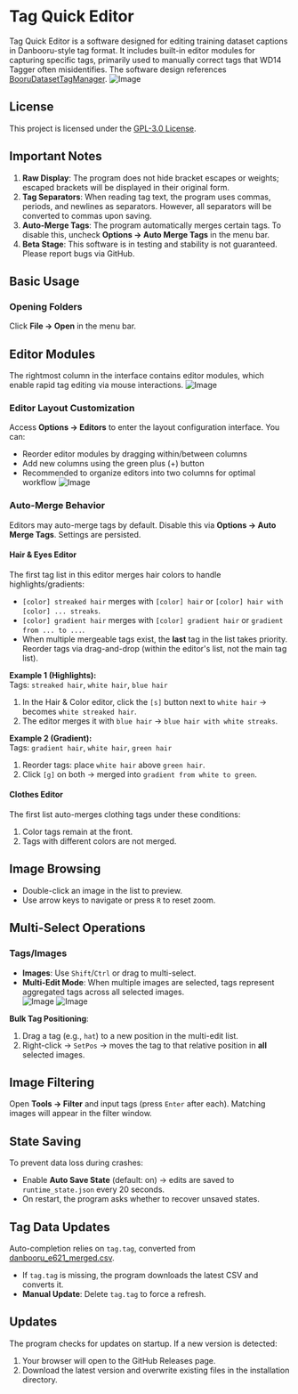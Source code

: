 # Tag Quick Editor

Tag Quick Editor is a software designed for editing training dataset captions in Danbooru-style tag format. It includes built-in editor modules for capturing specific tags, primarily used to manually correct tags that WD14 Tagger often misidentifies. The software design references [BooruDatasetTagManager](https://github.com/starik222/BooruDatasetTagManager/tree/master).
![Image](https://github.com/user-attachments/assets/f9a137d6-b313-4c52-b16f-13aafdd80590)


## License
This project is licensed under the [GPL-3.0 License](LICENSE).

## Important Notes
1. **Raw Display**: The program does not hide bracket escapes or weights; escaped brackets will be displayed in their original form.
2. **Tag Separators**: When reading tag text, the program uses commas, periods, and newlines as separators. However, all separators will be converted to commas upon saving.
3. **Auto-Merge Tags**: The program automatically merges certain tags. To disable this, uncheck **Options -> Auto Merge Tags** in the menu bar.
4. **Beta Stage**: This software is in testing and stability is not guaranteed. Please report bugs via GitHub.

## Basic Usage
### Opening Folders
Click **File -> Open** in the menu bar.

## Editor Modules
The rightmost column in the interface contains editor modules, which enable rapid tag editing via mouse interactions.
![Image](https://github.com/user-attachments/assets/709a4b93-ac1f-422d-8d12-795a545d4320)

### Editor Layout Customization
Access **Options -> Editors** to enter the layout configuration interface. You can:
- Reorder editor modules by dragging within/between columns
- Add new columns using the green plus (+) button
- Recommended to organize editors into two columns for optimal workflow
![Image](https://github.com/user-attachments/assets/a349e4f5-867e-41f2-8ff5-640915d453bb)

### Auto-Merge Behavior
Editors may auto-merge tags by default. Disable this via **Options -> Auto Merge Tags**. Settings are persisted.

#### Hair & Eyes Editor
The first tag list in this editor merges hair colors to handle highlights/gradients:
- `[color] streaked hair` merges with `[color] hair` or `[color] hair with [color] ... streaks`.
- `[color] gradient hair` merges with `[color] gradient hair` or `gradient from ... to ...`.
- When multiple mergeable tags exist, the **last** tag in the list takes priority. Reorder tags via drag-and-drop (within the editor's list, not the main tag list).

**Example 1 (Highlights):**  
Tags: `streaked hair`, `white hair`, `blue hair`  
1. In the Hair & Color editor, click the `[s]` button next to `white hair` → becomes `white streaked hair`.  
2. The editor merges it with `blue hair` → `blue hair with white streaks`.

**Example 2 (Gradient):**  
Tags: `gradient hair`, `white hair`, `green hair`  
1. Reorder tags: place `white hair` above `green hair`.  
2. Click `[g]` on both → merged into `gradient from white to green`.

#### Clothes Editor
The first list auto-merges clothing tags under these conditions:  
1. Color tags remain at the front.  
2. Tags with different colors are not merged.

## Image Browsing
- Double-click an image in the list to preview.  
- Use arrow keys to navigate or press `R` to reset zoom.

## Multi-Select Operations
### Tags/Images
- **Images**: Use `Shift`/`Ctrl` or drag to multi-select.  
- **Multi-Edit Mode**: When multiple images are selected, tags represent aggregated tags across all selected images.  
![Image](https://github.com/user-attachments/assets/1632f54b-ed4c-4af2-8b8e-262b37cb6150)
![Image](https://github.com/user-attachments/assets/53cb011b-871f-4df9-adf5-48511f55f875)

**Bulk Tag Positioning**:  
1. Drag a tag (e.g., `hat`) to a new position in the multi-edit list.  
2. Right-click → `SetPos` → moves the tag to that relative position in **all** selected images.

## Image Filtering
Open **Tools -> Filter** and input tags (press `Enter` after each). Matching images will appear in the filter window.

## State Saving
To prevent data loss during crashes:  
- Enable **Auto Save State** (default: on) → edits are saved to `runtime_state.json` every 20 seconds.  
- On restart, the program asks whether to recover unsaved states.

## Tag Data Updates
Auto-completion relies on `tag.tag`, converted from [danbooru_e621_merged.csv](https://github.com/DominikDoom/a1111-sd-webui-tagcomplete/blob/main/tags/danbooru_e621_merged.csv).  
- If `tag.tag` is missing, the program downloads the latest CSV and converts it.  
- **Manual Update**: Delete `tag.tag` to force a refresh.

## Updates
The program checks for updates on startup. If a new version is detected:  
1. Your browser will open to the GitHub Releases page.  
2. Download the latest version and overwrite existing files in the installation directory.